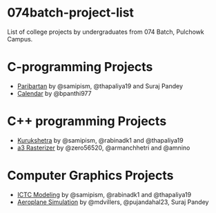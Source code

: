 # 074batch-project-list
List of college projects by undergraduates from 074 Batch, Pulchowk Campus.

# C-programming Projects
* [Paribartan](https://github.com/samipism/project) by @samipism, @thapaliya19 and Suraj Pandey
* [Calendar](https://github.com/bpanthi977/calendar) by @bpanthi977

# C++ programming Projects
* [Kurukshetra](https://github.com/rabinadk1/kurukshetra) by @samipism, @rabinadk1 and @thapaliya19
* [a3 Rasterizer](https://github.com/amnino/a3) by @zero56520, @armanchhetri and @amnino

# Computer Graphics Projects 
* [ICTC Modeling](https://github.com/rabinadk1/ICTC-modeling) by @samipism, @rabinadk1 and @thapaliya19
* [Aeroplane Simulation](https://github.com/mdvillers/Aeroplane-simulation) by @mdvillers, @pujandahal23, Suraj Pandey 

